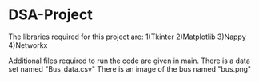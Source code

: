 # DSA-Project
The libraries required for this project are: 
1)Tkinter
2)Matplotlib
3)Nappy
4)Networkx

Additional files required to run the code are given in main.
There is a data set named "Bus_data.csv"
There is an image of the bus named "bus.png"



